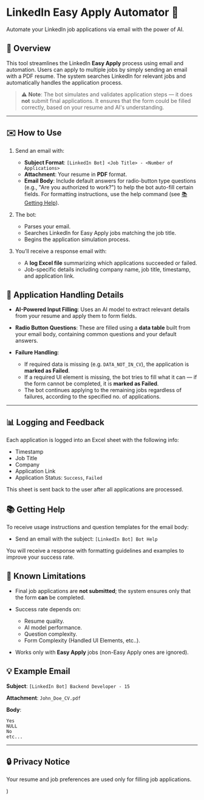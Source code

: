 # LinkedIn Easy Apply Automator 🤖

Automate your LinkedIn job applications via email with the power of AI.

## 📌 Overview

This tool streamlines the LinkedIn **Easy Apply** process using email and automation. Users can apply to multiple jobs by simply sending an email with a PDF resume. The system searches LinkedIn for relevant jobs and automatically handles the application process.

> ⚠️ **Note**: The bot simulates and validates application steps — it does **not** submit final applications. It ensures that the form could be filled correctly, based on your resume and AI's understanding.

---

## ✉️ How to Use

1. Send an email with:

   * **Subject Format**:
     `[LinkedIn Bot] <Job Title> - <Number of Applications>`
   * **Attachment**:
     Your resume in **PDF** format.
   * **Email Body**:
     Include default answers for radio-button type questions (e.g., "Are you authorized to work?") to help the bot auto-fill certain fields. For formatting instructions, use the help command (see [📚 Getting Help](#-getting-help)).

2. The bot:

   * Parses your email.
   * Searches LinkedIn for Easy Apply jobs matching the job title.
   * Begins the application simulation process.

3. You’ll receive a response email with:

   * A **log Excel file** summarizing which applications succeeded or failed.
   * Job-specific details including company name, job title, timestamp, and application link.

## 🧠 Application Handling Details

* **AI-Powered Input Filling**:
  Uses an AI model to extract relevant details from your resume and apply them to form fields.

* **Radio Button Questions**:
  These are filled using a **data table** built from your email body, containing common questions and your default answers.

* **Failure Handling**:

  * If required data is missing (e.g. `DATA_NOT_IN_CV`), the application is **marked as Failed**.
  * If a required UI element is missing, the bot tries to fill what it can — if the form cannot be completed, it is **marked as Failed**.
  * The bot continues applying to the remaining jobs regardless of failures, according to the specified no. of applications.

---

## 📊 Logging and Feedback

Each application is logged into an Excel sheet with the following info:

* Timestamp
* Job Title
* Company
* Application Link
* Application Status: `Success`, `Failed`

This sheet is sent back to the user after all applications are processed.

## 📚 Getting Help

To receive usage instructions and question templates for the email body:

* Send an email with the subject:
  `[LinkedIn Bot] Bot Help`

You will receive a response with formatting guidelines and examples to improve your success rate.

## 🧪 Known Limitations

* Final job applications are **not submitted**; the system ensures only that the form **can** be completed.
* Success rate depends on:

  * Resume quality.
  * AI model performance.
  * Question complexity.
  * Form Complexity (Handled UI Elements, etc..).
* Works only with **Easy Apply** jobs (non-Easy Apply ones are ignored).

## 💡 Example Email

**Subject**:
`[LinkedIn Bot] Backend Developer - 15`

**Attachment**:
`John_Doe_CV.pdf`

**Body**:

```
Yes
NULL
No
etc...
```

---

## 🔒 Privacy Notice

Your resume and job preferences are used only for filling job applications.

)
